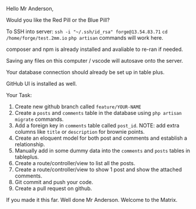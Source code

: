 Hello Mr Anderson,

Would you like the Red Pill or the Blue Pill?

To SSH into server:
`ssh -i "~/.ssh/id_rsa" forge@13.54.83.71`
`cd /home/forge/test.2mm.io`
`php artisan` commands will work here.

composer and npm is already installed and avaliable to re-ran if needed.

Saving any files on this computer / vscode will autosave onto the server.

Your database connection should already be set up in table plus.

GitHub UI is installed as well.

Your Task:
1. Create new github branch called `feature/YOUR-NAME`
2. Create a `posts` and `comments` table in the database using `php artisan migrate` commands.
3. Add a foreign key in `comments` table called `post_id`. NOTE: add extra columns like `title` or `description` for brownie points. 
4. Create an eloquent model for both post and comments and establish a relationship.
5. Manually add in some dummy data into the `comments` and `posts` tables in tableplus.
6. Create a route/controller/view to list all the posts.
7. Create a route/controller/view to show 1 post and show the attached comments.
8. Git commit and push your code.
9. Create a pull request on github.

If you made it this far. 
Well done Mr Anderson. Welcome to the Matrix.
